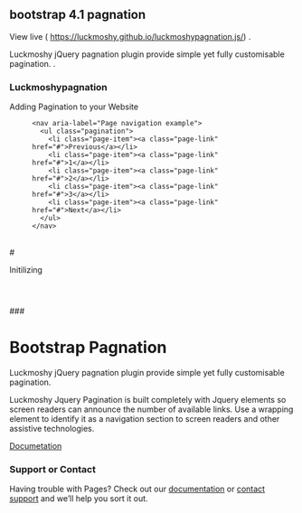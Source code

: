 ## bootstrap 4.1 pagnation

View live (  https://luckmoshy.github.io/luckmoshypagnation.js/)  .

Luckmoshy jQuery pagnation plugin provide simple yet fully customisable pagination. . 

### Luckmoshypagnation

Adding Pagination to your Website

<figure class="highlight"><pre><code class="language-html" data-lang="html"><span class="nt">&lt;nav</span> <span class="na">aria-label=</span><span class="s">"Page navigation example"</span><span class="nt">&gt;</span>
  <span class="nt">&lt;ul</span> <span class="na">class=</span><span class="s">"pagination"</span><span class="nt">&gt;</span>
    <span class="nt">&lt;li</span> <span class="na">class=</span><span class="s">"page-item"</span><span class="nt">&gt;&lt;a</span> <span class="na">class=</span><span class="s">"page-link"</span> <span class="na">href=</span><span class="s">"#"</span><span class="nt">&gt;</span>Previous<span class="nt">&lt;/a&gt;&lt;/li&gt;</span>
    <span class="nt">&lt;li</span> <span class="na">class=</span><span class="s">"page-item"</span><span class="nt">&gt;&lt;a</span> <span class="na">class=</span><span class="s">"page-link"</span> <span class="na">href=</span><span class="s">"#"</span><span class="nt">&gt;</span>1<span class="nt">&lt;/a&gt;&lt;/li&gt;</span>
    <span class="nt">&lt;li</span> <span class="na">class=</span><span class="s">"page-item"</span><span class="nt">&gt;&lt;a</span> <span class="na">class=</span><span class="s">"page-link"</span> <span class="na">href=</span><span class="s">"#"</span><span class="nt">&gt;</span>2<span class="nt">&lt;/a&gt;&lt;/li&gt;</span>
    <span class="nt">&lt;li</span> <span class="na">class=</span><span class="s">"page-item"</span><span class="nt">&gt;&lt;a</span> <span class="na">class=</span><span class="s">"page-link"</span> <span class="na">href=</span><span class="s">"#"</span><span class="nt">&gt;</span>3<span class="nt">&lt;/a&gt;&lt;/li&gt;</span>
    <span class="nt">&lt;li</span> <span class="na">class=</span><span class="s">"page-item"</span><span class="nt">&gt;&lt;a</span> <span class="na">class=</span><span class="s">"page-link"</span> <span class="na">href=</span><span class="s">"#"</span><span class="nt">&gt;</span>Next<span class="nt">&lt;/a&gt;&lt;/li&gt;</span>
  <span class="nt">&lt;/ul&gt;</span>
<span class="nt">&lt;/nav&gt;</span></code></pre></figure>
<br/>
#<p>Initilizing</p>

<figure><pre><code>
<script>
$(document).ready(function() {
$('#luckmoshy').luckmoshyPagination({
totalPages: 5,
// the current page that show on start
startPage: 1,

// maximum visible pages
visiblePages: 3,

initiateStartPageClick: true,

// template for pagination links
href: false,

// variable name in href template for page number
hrefVariable: '{{number}}',

// Text labels
first: 'First',
prev: 'Previous',
next: 'Next',
last: 'Last',

// carousel-style pagination
loop: false,

// callback function
onPageClick: function (event, page) {
   $('.page-active').removeClass('page-active');
  $('#container-pagnation'+page).addClass('page-active');
},

// pagination Classes
paginationClass: 'pagination',
nextClass: 'next',
prevClass: 'prev',
lastClass: 'last',
firstClass: 'first',
pageClass: 'page-item ',
activeClass: 'active',
disabledClass: 'disabled'

});
});



</script>
</code></pre></figure>
### 

<div class="col-md-6 order-md-1 text-center text-md-left pr-md-5">
        <h1 class="mb-3 bd-text-purple-bright">Bootstrap Pagnation</h1>
        <p class="lead">
Luckmoshy jQuery pagnation plugin  provide simple yet fully customisable pagination. </p>
        <p class="lead mb-4">
 <span class="s f-bold">Luckmoshy Jquery Pagination</span> is built completely with  Jquery elements so screen readers can announce the number of available links. Use a wrapping 
 element to identify it as a navigation section to screen readers and other assistive technologies.        </p>
        <div class="row mx-n2">
         <nav aria-label="Page navigation example mt-5">
 <ul id="luckmoshy" class="pagination pagination ">
   <!--luckmoshypagnation page are paging here-->
   </ul>
        </nav></div>
		<div class="row mx-n2 mt-5 mb-5 py-5">
          <div class="col-md px-2">
            <a href="pagnation.html" class="btn btn-lg btn-secondary w-100 mb-3" onclick="ga('send', 'event', 'Jumbotron actions', 'Get started', 'Get started');">Documetation</a>
          </div>
        
      
       

### Support or Contact

Having trouble with Pages? Check out our [documentation](https://luckmoshy.github.io/luckmoshypagnation.js/) or [contact support](https://luckmoshy.github.io/) and we’ll help you sort it out.
